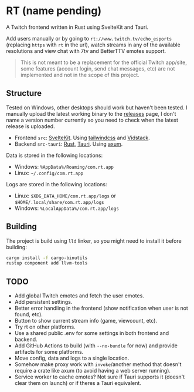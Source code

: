# RT (name pending)

A Twitch frontend written in Rust using SvelteKit and Tauri.

Add users manually or by going to `rt://www.twitch.tv/echo_esports` (replacing `https` with `rt` in the url), watch streams in any of the available resolutions and view chat with 7tv and BetterTTV emotes support.

> This is not meant to be a replacement for the official Twitch app/site, some features (account login, send chat messages, etc) are not implemented and not in the scope of this project.

## Structure

Tested on Windows, other desktops should work but haven't been tested. I manually upload the latest working binary to the [releases](https://github.com/Kyagara/rt/releases) page, I don't name a version number currently so you need to check when the latest release is uploaded.

- Frontend `src`: [SvelteKit](https://svelte.dev/docs/kit/introduction). Using [tailwindcss](https://tailwindcss.com) and [Vidstack](https://github.com/vidstack/player).
- Backend `src-tauri`: [Rust](https://www.rust-lang.org/), [Tauri](https://tauri.app/). Using [axum](https://github.com/tokio-rs/axum).

Data is stored in the following locations:

- Windows: `%AppData%/Roaming/com.rt.app`
- Linux: `~/.config/com.rt.app`

Logs are stored in the following locations:

- Linux: `$XDG_DATA_HOME/com.rt.app/logs` or `$HOME/.local/share/com.rt.app/logs`
- Windows: `%LocalAppData%/com.rt.app/logs`

## Building

The project is build using `lld` linker, so you might need to install it before building:

```bash
cargo install -f cargo-binutils
rustup component add llvm-tools
```

## TODO

- Add global Twitch emotes and fetch the user emotes.
- Add persistent settings.
- Better error handling in the frontend (show notification when user is not found, etc).
- Button to show current stream info (game, viewcount, etc).
- Try rt on other platforms.
- Use a shared public .env for some settings in both frontend and backend.
- Add GitHub Actions to build (with `--no-bundle` for now) and provide artifacts for some platforms.
- Move config, data and logs to a single location.
- Somehow make proxy work with `invoke`/another method that doesn't require a crate like axum (to avoid having a web server running).
- Service worker to cache emotes? Not sure if Tauri supports it (doesn't clear them on launch) or if theres a Tauri equivalent.
